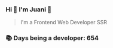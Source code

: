 ### Hi 👋 I&#39;m Juani 🦁

> I&#39;m a Frontend Web Developer SSR

### 📚 Days being a developer: 654

